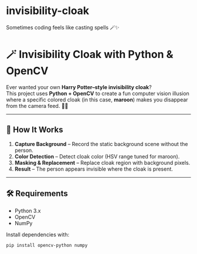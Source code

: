 # invisibility-cloak
Sometimes coding feels like casting spells 🪄✨
# 🪄 Invisibility Cloak with Python & OpenCV

Ever wanted your own **Harry Potter–style invisibility cloak**?  
This project uses **Python + OpenCV** to create a fun computer vision illusion where a specific colored cloak (in this case, **maroon**) makes you disappear from the camera feed. 🎥✨

---

## 🚀 How It Works
1. **Capture Background** – Record the static background scene without the person.  
2. **Color Detection** – Detect cloak color (HSV range tuned for maroon).  
3. **Masking & Replacement** – Replace cloak region with background pixels.  
4. **Result** – The person appears invisible where the cloak is present.  

---

## 🛠️ Requirements
- Python 3.x  
- OpenCV  
- NumPy  

Install dependencies with:
```bash
pip install opencv-python numpy
